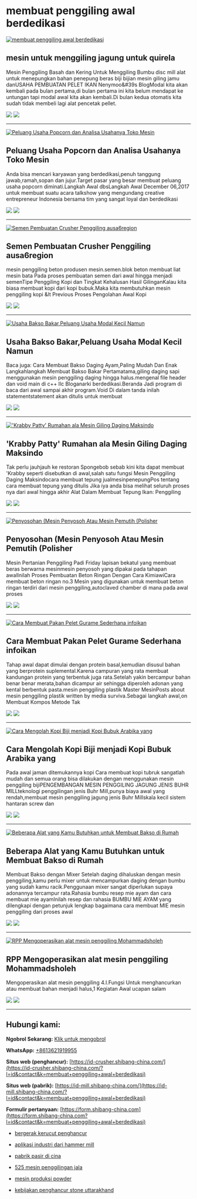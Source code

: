 # membuat penggiling awal berdedikasi

<a href="https://swt.shibang-china.com/?l=id&img&k=membuat+penggiling+awal+berdedikasi" target="_blank">![membuat penggiling awal berdedikasi](http://static.shibang-china.com/all-800x300/151.jpg)</a>

## mesin untuk menggiling jagung untuk quirela
Mesin Penggiling Basah dan Kering Untuk Menggiling Bumbu disc mill alat untuk menepungkan bahan penepung beras biji bijian mesin giling jamu danUSAHA PEMBUATAN PELET IKAN Nenymoo&#39s BlogModal kita akan kembali pada bulan pertama,di bulan pertama ini kita belum mendapat ke untungan tapi modal awal kita akan kembali.Di bulan kedua otomatis kita sudah tidak membeli lagi alat pencetak pellet.


<a href="https://whatsapp.shibangsoft.com/WhatsApp.php" target="_blank" title="WhatsApp">![](http://static.shibang-china.com/icon/whatsapp.png)</a> <a href="https://swt.shibang-china.com/?l=id&icon&k=membuat+penggiling+awal+berdedikasi" target="_blank">![](http://static.shibang-china.com/icon/chat-id.png)</a>

---

<a href="https://swt.shibang-china.com/?l=id&img&k=membuat+penggiling+awal+berdedikasi" target="_blank">![Peluang Usaha Popcorn dan Analisa Usahanya Toko Mesin](http://static.shibang-china.com/all-800x300/580.jpg)</a>

## Peluang Usaha Popcorn dan Analisa Usahanya Toko Mesin
Anda bisa mencari karyawan yang berdedikasi,penuh tanggung jawab,ramah,sopan dan jujur.Target pasar yang besar membuat peluang usaha popcorn diminati.Langkah Awal dbsLangkah Awal December 06,2017 untuk membuat suatu acara talkshow yang mengundang creative entrepreneur Indonesia bersama tim yang sangat loyal dan berdedikasi


<a href="https://whatsapp.shibangsoft.com/WhatsApp.php" target="_blank" title="WhatsApp">![](http://static.shibang-china.com/icon/whatsapp.png)</a> <a href="https://swt.shibang-china.com/?l=id&icon&k=membuat+penggiling+awal+berdedikasi" target="_blank">![](http://static.shibang-china.com/icon/chat-id.png)</a>

---

<a href="https://swt.shibang-china.com/?l=id&img&k=membuat+penggiling+awal+berdedikasi" target="_blank">![Semen Pembuatan Crusher Penggiling ausa6region](http://static.shibang-china.com/all-800x300/902.jpg)</a>

## Semen Pembuatan Crusher Penggiling ausa6region
mesin penggiling beton produsen mesin.semen.blok beton membuat liat mesin bata Pada proses pembuatan semen dari awal hingga menjadi semenTipe Penggiling Kopi dan Tingkat Kehalusan Hasil GilinganKalau kita biasa membuat kopi dari kopi bubuk.Maka kita membutuhkan mesin penggiling kopi &lt Previous Proses Pengolahan Awal Kopi


<a href="https://whatsapp.shibangsoft.com/WhatsApp.php" target="_blank" title="WhatsApp">![](http://static.shibang-china.com/icon/whatsapp.png)</a> <a href="https://swt.shibang-china.com/?l=id&icon&k=membuat+penggiling+awal+berdedikasi" target="_blank">![](http://static.shibang-china.com/icon/chat-id.png)</a>

---

<a href="https://swt.shibang-china.com/?l=id&img&k=membuat+penggiling+awal+berdedikasi" target="_blank">![Usaha Bakso Bakar,Peluang Usaha Modal Kecil Namun](http://static.shibang-china.com/all-800x300/793.jpg)</a>

## Usaha Bakso Bakar,Peluang Usaha Modal Kecil Namun
Baca juga: Cara Membuat Bakso Daging Ayam,Paling Mudah Dan Enak Langkahlangkah Membuat Bakso Bakar Pertamatama,giling daging sapi menggunakan mesin penggiling daging hingga halus.mengenal file header dan void main di c++ Ilc Bloganarki berdedikasi.Beranda Jadi program di baca dari awal sampai akhir program.Void Di dalam tanda inilah statementstatement akan ditulis untuk membuat


<a href="https://whatsapp.shibangsoft.com/WhatsApp.php" target="_blank" title="WhatsApp">![](http://static.shibang-china.com/icon/whatsapp.png)</a> <a href="https://swt.shibang-china.com/?l=id&icon&k=membuat+penggiling+awal+berdedikasi" target="_blank">![](http://static.shibang-china.com/icon/chat-id.png)</a>

---

<a href="https://swt.shibang-china.com/?l=id&img&k=membuat+penggiling+awal+berdedikasi" target="_blank">!['Krabby Patty' Rumahan ala Mesin Giling Daging Maksindo](http://static.shibang-china.com/all-800x300/256.jpg)</a>

## 'Krabby Patty' Rumahan ala Mesin Giling Daging Maksindo
Tak perlu jauhjauh ke restoran Spongebob sebab kini kita dapat membuat 'Krabby seperti disebutkan di awal,salah satu fungsi Mesin Penggiling Daging Maksindocara membuat tepung jualmesinpenepungPos tentang cara membuat tepung yang ditulis Jika iya anda bisa melihat seluruh proses nya dari awal hingga akhir Alat Dalam Membuat Tepung Ikan: Penggiling


<a href="https://whatsapp.shibangsoft.com/WhatsApp.php" target="_blank" title="WhatsApp">![](http://static.shibang-china.com/icon/whatsapp.png)</a> <a href="https://swt.shibang-china.com/?l=id&icon&k=membuat+penggiling+awal+berdedikasi" target="_blank">![](http://static.shibang-china.com/icon/chat-id.png)</a>

---

<a href="https://swt.shibang-china.com/?l=id&img&k=membuat+penggiling+awal+berdedikasi" target="_blank">![Penyosohan (Mesin Penyosoh Atau Mesin Pemutih (Polisher](http://static.shibang-china.com/all-800x300/1277.jpg)</a>

## Penyosohan (Mesin Penyosoh Atau Mesin Pemutih (Polisher
Mesin Pertanian Penggiling Padi Friday lapisan bekatul yang membuat beras berwarna mesinmesin penyosoh yang dipakai pada tahapan awalInilah Proses Pembuatan Beton Ringan Dengan Cara KimiawiCara membuat beton ringan no.3 Mesin yang digunakan untuk membuat beton ringan terdiri dari mesin penggiling,autoclaved chamber di mana pada awal proses


<a href="https://whatsapp.shibangsoft.com/WhatsApp.php" target="_blank" title="WhatsApp">![](http://static.shibang-china.com/icon/whatsapp.png)</a> <a href="https://swt.shibang-china.com/?l=id&icon&k=membuat+penggiling+awal+berdedikasi" target="_blank">![](http://static.shibang-china.com/icon/chat-id.png)</a>

---

<a href="https://swt.shibang-china.com/?l=id&img&k=membuat+penggiling+awal+berdedikasi" target="_blank">![Cara Membuat Pakan Pelet Gurame Sederhana infoikan](http://static.shibang-china.com/all-800x300/1439.jpg)</a>

## Cara Membuat Pakan Pelet Gurame Sederhana infoikan
Tahap awal dapat dimulai dengan protein basal,kemudian disusul bahan yang berprotein suplemental.Karena campuran yang rata membuat kandungan protein yang terbentuk juga rata.Setelah yakin bercampur bahan benar benar merata,bahan dicampur air sehingga diperoleh adonan yang kental berbentuk pasta.mesin penggiling plastik Master MesinPosts about mesin penggiling plastik written by media surviva.Sebagai langkah awal,on Membuat Kompos Metode Tak


<a href="https://whatsapp.shibangsoft.com/WhatsApp.php" target="_blank" title="WhatsApp">![](http://static.shibang-china.com/icon/whatsapp.png)</a> <a href="https://swt.shibang-china.com/?l=id&icon&k=membuat+penggiling+awal+berdedikasi" target="_blank">![](http://static.shibang-china.com/icon/chat-id.png)</a>

---

<a href="https://swt.shibang-china.com/?l=id&img&k=membuat+penggiling+awal+berdedikasi" target="_blank">![Cara Mengolah Kopi Biji menjadi Kopi Bubuk Arabika yang](http://static.shibang-china.com/all-800x300/85.jpg)</a>

## Cara Mengolah Kopi Biji menjadi Kopi Bubuk Arabika yang
Pada awal jaman ditemukannya kopi Cara membuat kopi tubruk sangatlah mudah dan semua orang bisa dilakukan dengan menggunakan mesin penggiling bijiPENGEMBANGAN MESIN PENGGILING JAGUNG JENIS BUHR MILLteknologi penggilingan jenis Buhr Mill,punya biaya awal yang rendah,membuat mesin penggiling jagung jenis Buhr Millskala kecil sistem hantaran screw dan


<a href="https://whatsapp.shibangsoft.com/WhatsApp.php" target="_blank" title="WhatsApp">![](http://static.shibang-china.com/icon/whatsapp.png)</a> <a href="https://swt.shibang-china.com/?l=id&icon&k=membuat+penggiling+awal+berdedikasi" target="_blank">![](http://static.shibang-china.com/icon/chat-id.png)</a>

---

<a href="https://swt.shibang-china.com/?l=id&img&k=membuat+penggiling+awal+berdedikasi" target="_blank">![Beberapa Alat yang Kamu Butuhkan untuk Membuat Bakso di Rumah](http://static.shibang-china.com/all-800x300/1201.jpg)</a>

## Beberapa Alat yang Kamu Butuhkan untuk Membuat Bakso di Rumah
Membuat Bakso dengan Mixer Setelah daging dihaluskan dengan mesin penggiling,kamu perlu mixer untuk mencampurkan daging dengan bumbu yang sudah kamu racik.Penggunaan mixer sangat diperlukan supaya adonannya tercampur rata.Rahasia bumbu resep mie ayam dan cara membuat mie ayamInilah resep dan rahasia BUMBU MIE AYAM yang dilengkapi dengan petunjuk lengkap bagaimana cara membuat MIE mesin penggiling dari proses awal


<a href="https://whatsapp.shibangsoft.com/WhatsApp.php" target="_blank" title="WhatsApp">![](http://static.shibang-china.com/icon/whatsapp.png)</a> <a href="https://swt.shibang-china.com/?l=id&icon&k=membuat+penggiling+awal+berdedikasi" target="_blank">![](http://static.shibang-china.com/icon/chat-id.png)</a>

---

<a href="https://swt.shibang-china.com/?l=id&img&k=membuat+penggiling+awal+berdedikasi" target="_blank">![RPP Mengoperasikan alat mesin penggiling Mohammadsholeh](http://static.shibang-china.com/all-800x300/762.jpg)</a>

## RPP Mengoperasikan alat mesin penggiling Mohammadsholeh
Mengoperasikan alat mesin penggiling 4.I.Fungsi Untuk menghancurkan atau membuat bahan menjadi halus,1 Kegiatan Awal ucapan salam

<a href="https://whatsapp.shibangsoft.com/WhatsApp.php" target="_blank" title="WhatsApp">![](http://static.shibang-china.com/icon/whatsapp.png)</a> <a href="https://swt.shibang-china.com/?l=id&icon&k=membuat+penggiling+awal+berdedikasi" target="_blank">![](http://static.shibang-china.com/icon/chat-id.png)</a>

---
## Hubungi kami:

**Ngobrol Sekarang:** [Klik untuk mengobrol](https://swt.shibang-china.com?l=id&contact&k=membuat+penggiling+awal+berdedikasi)

**WhatsApp:**  [+8613621919955](https://whatsapp.shibangsoft.com/WhatsApp.php)

**Situs web (penghancur):** [https://id-crusher.shibang-china.com/](https://id-crusher.shibang-china.com/?l=id&contact&k=membuat+penggiling+awal+berdedikasi)

**Situs web (pabrik):** [https://id-mill.shibang-china.com/](https://id-mill.shibang-china.com/?l=id&contact&k=membuat+penggiling+awal+berdedikasi)

**Formulir pertanyaan:** [https://form.shibang-china.com](https://form.shibang-china.com?l=id&contact&k=membuat+penggiling+awal+berdedikasi)

* [bergerak kerucut penghancur](../40/bergerak%20kerucut%20penghancur.md)

* [aplikasi industri dari hammer mill](../33/aplikasi%20industri%20dari%20hammer%20mill.md)

* [pabrik pasir di cina](../39/pabrik%20pasir%20di%20cina.md)

* [525 mesin penggilingan jala](../34/525%20mesin%20penggilingan%20jala.md)

* [mesin produksi powder](../33/mesin%20produksi%20powder.md)

* [kebijakan penghancur stone uttarakhand](../35/kebijakan%20penghancur%20stone%20uttarakhand.md)